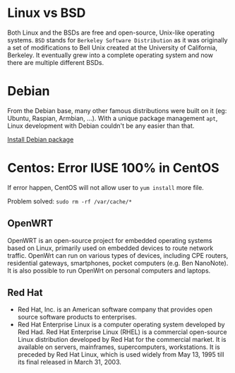 # Linux vs BSD

Both Linux and the BSDs are free and open-source, Unix-like operating systems. ``BSD`` stands for ``Berkeley Software Distribution`` as it was originally a set of modifications to Bell Unix created at the University of California, Berkeley. It eventually grew into a complete operating system and now there are multiple different BSDs.
# Debian

From the Debian base, many other famous distributions were built on it (eg: Ubuntu, Raspian, Armbian, ...). With a unique package management ``apt``, Linux development with Debian couldn't be any easier than that. 

[Install Debian package](https://github.com/TranPhucVinh/Linux-Shell/blob/master/Bash%20script/Install%20package.md)

# Centos: Error IUSE 100% in CentOS

If error happen, CentOS will not allow user to ``yum install`` more file.

Problem solved: ``sudo rm -rf /var/cache/*``

## OpenWRT
OpenWRT is an open-source project for embedded operating systems based on Linux, primarily used on embedded devices to route network traffic. OpenWrt can run on various types of devices, including CPE routers, residential gateways, smartphones, pocket computers (e.g. Ben NanoNote). It is also possible to run OpenWrt on personal computers and laptops.
## Red Hat
* Red Hat, Inc. is an American software company that provides open source software products to enterprises.
* Red Hat Enterprise Linux is a computer operating system developed by Red Had. Red Hat Enterprise Linux (RHEL) is a commercial open-source Linux distribution developed by Red Hat for the commercial market. It is available on servers, mainframes, supercomputers, workstations. It is preceded by Red Hat Linux, which is used widely from May 13, 1995 till its final released in March 31, 2003.
